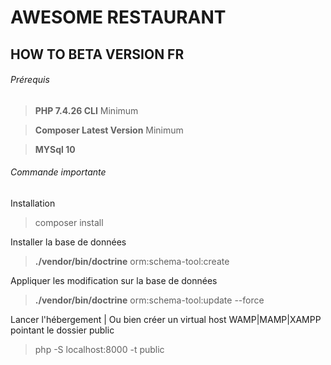 # AWESOME RESTAURANT
## HOW TO BETA VERSION FR
###### Prérequis

>**PHP 7.4.26 CLI** Minimum

>**Composer Latest Version** Minimum
 
>**MYSql 10**
 

###### Commande importante

Installation 

>composer install

Installer la base de données

>**./vendor/bin/doctrine** orm:schema-tool:create

Appliquer les modification sur la base de données

>**./vendor/bin/doctrine** orm:schema-tool:update --force

Lancer l'hébergement | Ou bien créer un virtual host WAMP|MAMP|XAMPP pointant le dossier public

>php -S localhost:8000 -t public


